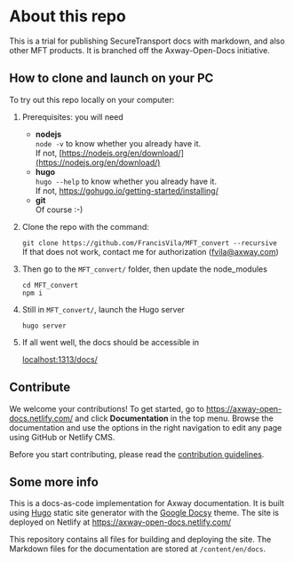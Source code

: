 # About this repo

This is a trial for publishing SecureTransport docs with markdown, and also other MFT products. It is branched off the Axway-Open-Docs initiative.

## How to clone and launch on your PC

To try out this repo locally on your computer:

1.	Prerequisites: you will need

	- **nodejs**      
     `node -v` to know whether you already have it.  
     If not, [https://nodejs.org/en/download/](https://nodejs.org/en/download/) 
     - **hugo**  
     `hugo --help` to know whether you already have it.  
     If not, https://gohugo.io/getting-started/installing/
     - **git**  
     Of course :-)  

1.	Clone the repo with the command:

     `git clone https://github.com/FrancisVila/MFT_convert --recursive`  
     If that does not work, contact me for authorization (fvila@axway.com)
	 
1.  Then go to the `MFT_convert/` folder, then update the node_modules

     `cd MFT_convert`  
     `npm i`

1. Still in `MFT_convert/`, launch the Hugo server 

     `hugo server`

1. If all went well, the docs should be accessible in 

     [localhost:1313/docs/](localhost:1313/docs/)


## Contribute

We welcome your contributions! To get started, go to <https://axway-open-docs.netlify.com/> and click **Documentation** in the top menu. Browse the documentation and use the options in the right navigation to edit any page using GitHub or Netlify CMS.

Before you start contributing, please read the [contribution guidelines](https://axway-open-docs.netlify.com/docs/contribution_guidelines/).

## Some more info

This is a docs-as-code implementation for Axway documentation. It is built using [Hugo](https://gohugo.io/) static site generator with the [Google Docsy](https://github.com/google/docsy) theme. The site is deployed on Netlify at <https://axway-open-docs.netlify.com/>

This repository contains all files for building and deploying the site. The Markdown files for the documentation are stored at `/content/en/docs`.
